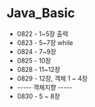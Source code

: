 # Java_Basic

+ 0822 - 1~5장 출력
+ 0823 - 5~7장 while
+ 0824 - 7~9장
+ 0825 - 10장
+ 0828 - 11~12장
+ 0829 - 12장, 객체 1 ~ 4장
+ ----- 객체지향 -----
+ 0830 - 5 ~ 8장
